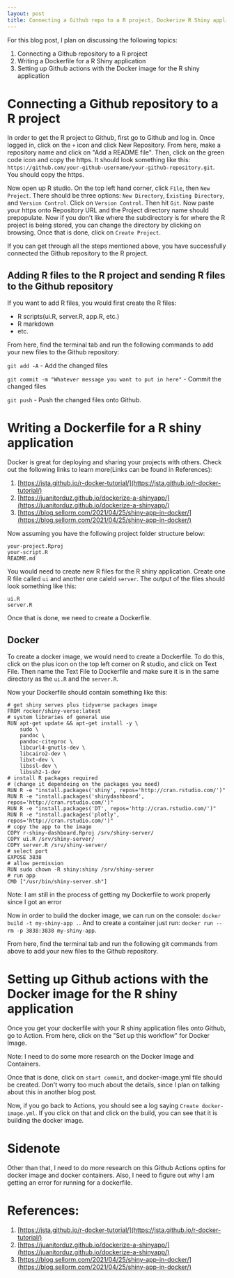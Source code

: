 ```yaml
---
layout: post
title: Connecting a Github repo to a R project, Dockerize R Shiny application, and Github actions
---
```


For this blog post, I plan on discussing the following topics:

1. Connecting a Github repository to a R project
2. Writing a Dockerfile for a R Shiny application
3. Setting up Github actions with the Docker image for the R shiny application

# Connecting a Github repository to a R project

In order to get the R project to Github, first go to Github and log in. Once logged in, click on the `+` icon and click New Repository. From here, make a repository name and click on "Add a README file". Then, click on the green code icon and copy the https. It should look something like this: `https://github.com/your-github-username/your-github-repository.git`. You should copy the https.

Now open up R studio. On the top left hand corner, click `File`, then `New Project`. There should be three options: `New Directory`, `Existing Directory`, and `Version Control`. Click on `Version Control`. Then hit `Git`. Now paste your https onto Repository URL and the Project directory name should prepopulate. Now if you don't like where the subdirectory is for where the R project is being stored, you can change the directory by clicking on browsing. Once that is done, click on `Create Project`.

If you can get through all the steps mentioned above, you have successfully connected the Github repository to the R project. 

## Adding R files to the R project and sending R files to the Github repository

If you want to add R files, you would first create the R files:

* R scripts(ui.R, server.R, app.R, etc.)
* R markdown
* etc.

From here, find the terminal tab and run the following commands to add your new files to the Github repository:

`git add -A` - Add the changed files

`git commit -m "Whatever message you want to put in here"` - Commit the changed files

`git push` - Push the changed files onto Github.

# Writing a Dockerfile for a R shiny application

Docker is great for deploying and sharing your projects with others. Check out the following links to learn more(Links can be found in References):

1. [https://jsta.github.io/r-docker-tutorial/](https://jsta.github.io/r-docker-tutorial/)
2. [https://juanitorduz.github.io/dockerize-a-shinyapp/](https://juanitorduz.github.io/dockerize-a-shinyapp/)
3. [https://blog.sellorm.com/2021/04/25/shiny-app-in-docker/](https://blog.sellorm.com/2021/04/25/shiny-app-in-docker/)

Now assuming you have the following project folder structure below:

```
your-project.Rproj
your-script.R
README.md
```

You would need to create new R files for the R shiny application. Create one R file called `ui` and another one caleld `server`. The output of the files should look something like this:

```
ui.R
server.R
```

Once that is done, we need to create a Dockerfile.

## Docker

To create a docker image, we would need to create a Dockerfile. To do this, click on the plus icon on the top left corner on R studio, and click on Text File. Then name the Text File to Dockerfile and make sure it is in the same directory as the `ui.R` and the `server.R`.

Now your Dockerfile should contain something like this:

```
# get shiny serves plus tidyverse packages image
FROM rocker/shiny-verse:latest
# system libraries of general use
RUN apt-get update && apt-get install -y \
    sudo \
    pandoc \
    pandoc-citeproc \
    libcurl4-gnutls-dev \
    libcairo2-dev \
    libxt-dev \
    libssl-dev \
    libssh2-1-dev 
# install R packages required 
# (change it dependeing on the packages you need)
RUN R -e "install.packages('shiny', repos='http://cran.rstudio.com/')"
RUN R -e "install.packages('shinydashboard', repos='http://cran.rstudio.com/')"
RUN R -e "install.packages('DT', repos='http://cran.rstudio.com/')"
RUN R -e "install.packages('plotly', repos='http://cran.rstudio.com/')"
# copy the app to the image
COPY r-shiny-dashboard.Rproj /srv/shiny-server/
COPY ui.R /srv/shiny-server/
COPY server.R /srv/shiny-server/
# select port
EXPOSE 3838
# allow permission
RUN sudo chown -R shiny:shiny /srv/shiny-server
# run app
CMD ["/usr/bin/shiny-server.sh"]
```

Note: I am still in the process of getting my Dockerfile to work properly since I got an error

Now in order to build the docker image, we can run on the console: `docker build -t my-shiny-app .`. And to create a container just run: `docker run --rm -p 3838:3838 my-shiny-app`.

From here, find the terminal tab and run the following git commands from above to add your new files to the Github repository.

# Setting up Github actions with the Docker image for the R shiny application

Once you get your dockerfile with your R shiny application files onto Github, go to Action. From here, click on the "Set up this workflow" for Docker Image.

Note: I need to do some more research on the Docker Image and Containers.

Once that is done, click on `start commit`, and docker-image.yml file should be created. Don't worry too much about the details, since I plan on talking about this in another blog post. 

Now, if you go back to Actions, you should see a log saying `Create docker-image.yml`. If you click on that and click on the build, you can see that it is building the docker image.

# Sidenote

Other than that, I need to do more research on this Github Actions optins for docker image and docker containers. Also, I need to figure out why I am getting an error for running for a dockerfile.



# References:

1. [https://jsta.github.io/r-docker-tutorial/](https://jsta.github.io/r-docker-tutorial/)
2. [https://juanitorduz.github.io/dockerize-a-shinyapp/](https://juanitorduz.github.io/dockerize-a-shinyapp/)
3. [https://blog.sellorm.com/2021/04/25/shiny-app-in-docker/](https://blog.sellorm.com/2021/04/25/shiny-app-in-docker/)





